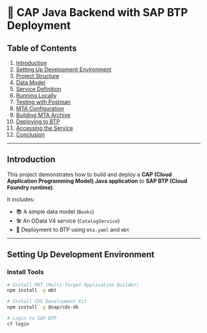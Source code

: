 # 📘 CAP Java Backend with SAP BTP Deployment

## Table of Contents
1. [Introduction](#introduction)
2. [Setting Up Development Environment](#setting-up-development-environment)
3. [Project Structure](#project-structure)
4. [Data Model](#data-model)
5. [Service Definition](#service-definition)
6. [Running Locally](#running-locally)
7. [Testing with Postman](#testing-with-postman)
8. [MTA Configuration](#mta-configuration)
9. [Building MTA Archive](#building-mta-archive)
10. [Deploying to BTP](#deploying-to-btp)
11. [Accessing the Service](#accessing-the-service)
12. [Conclusion](#conclusion)

---

## Introduction

This project demonstrates how to build and deploy a **CAP (Cloud Application Programming Model) Java application** to **SAP BTP (Cloud Foundry runtime)**.  

It includes:
- 📚 A simple data model (`Books`)  
- 🛠 An OData V4 service (`CatalogService`)  
- 🚀 Deployment to BTP using `mta.yaml` and `mbt`  

---

## Setting Up Development Environment

### Install Tools
```bash
# Install MBT (Multi-Target Application Builder)
npm install -g mbt

# Install CDS Development Kit
npm install -g @sap/cds-dk

# Login to SAP BTP
cf login

